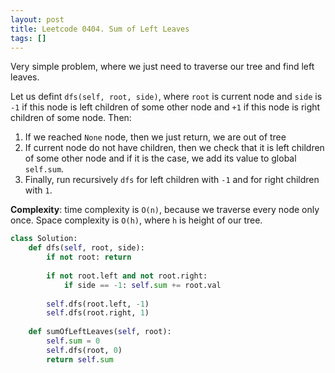 ```yaml
---
layout: post
title: Leetcode 0404. Sum of Left Leaves
tags: []
---
```


Very simple problem, where we just need to traverse our tree and find left leaves.

Let us defint `dfs(self, root, side)`, where `root` is current node and `side` is `-1` if this node is left children of some other node and `+1` if this node is right children of some node. Then:

1. If we reached `None` node, then we just return, we are out of tree
2. If current node do not have children, then we check that it is left children of some other node and if it is the case, we add its value to global `self.sum`.
3. Finally, run recursively `dfs` for left children with `-1` and for right children with `1`.

**Complexity**: time complexity is `O(n)`, because we traverse every node only once. Space complexity is `O(h)`, where `h` is height of our tree.

```python
class Solution:
    def dfs(self, root, side):
        if not root: return
        
        if not root.left and not root.right:
            if side == -1: self.sum += root.val
        
        self.dfs(root.left, -1)
        self.dfs(root.right, 1)
    
    def sumOfLeftLeaves(self, root):
        self.sum = 0
        self.dfs(root, 0)
        return self.sum
```
